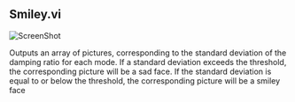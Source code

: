 ## Smiley.vi

![ScreenShot](https://github.com/ALSETLab/S3DKAmbientModeEstimator-master/pics/smiley_pic.jpg)



Outputs an array of pictures, corresponding to the standard deviation of the damping ratio for each mode. If a standard deviation exceeds
the threshold, the corresponding picture will be a sad face. If the standard deviation is equal to or below the threshold, the 
corresponding picture will be a smiley face

